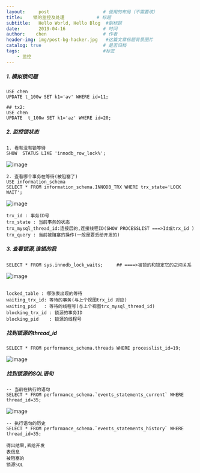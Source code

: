 ```yaml
---
layout:     post                    # 使用的布局（不需要改）
title:    锁的监控及处理            # 标题 
subtitle:   Hello World, Hello Blog  #副标题
date:       2019-04-16              # 时间
author:    chen                     # 作者
header-img: img/post-bg-hacker.jpg   #这篇文章标题背景图片
catalog: true                       # 是否归档
tags:                               #标签
    - 监控
---
```




##### 1. 模拟锁问题

```
USE chen
UPDATE t_100w SET k1='av' WHERE id=11;

## tx2:
USE chen
UPDATE  t_100w SET k1='az' WHERE id=20;
```

##### 2. 监控锁状态

```
1. 看有没有锁等待
SHOW  STATUS LIKE 'innodb_row_lock%';
```

![image](/img/锁1.png)

```
2. 查看哪个事务在等待(被阻塞了)
USE information_schema
SELECT * FROM information_schema.INNODB_TRX WHERE trx_state='LOCK WAIT';
```

![image](/img/锁2.png)

```
trx_id : 事务ID号
trx_state : 当前事务的状态
trx_mysql_thread_id:连接层的,连接线程ID(SHOW PROCESSLIST ===>Id或trx_id )
trx_query : 当前被阻塞的操作(一般是要丢给开发的)
```
##### 3. 查看锁源,谁锁的我

```
SELECT * FROM sys.innodb_lock_waits;     ## ====>被锁的和锁定它的之间关系
```

![image](/img/锁3.png)

```

locked_table : 哪张表出现的等待 
waiting_trx_id: 等待的事务(与上个视图trx_id 对应)
waiting_pid   : 等待的线程号(与上个视图trx_mysql_thread_id)
blocking_trx_id : 锁源的事务ID 
blocking_pid    : 锁源的线程号
```

##### 找到锁源的thread_id


```
SELECT * FROM performance_schema.threads WHERE processlist_id=19;
```
![image](/img/锁4.png)

##### 找到锁源的SQL语句


```
-- 当前在执行的语句
SELECT * FROM performance_schema.`events_statements_current` WHERE thread_id=35;
```

![image](/img/锁5.png)

```
-- 执行语句的历史
SELECT * FROM performance_schema.`events_statements_history` WHERE thread_id=35;

得出结果,丢给开发
表信息 
被阻塞的
锁源SQL

```



